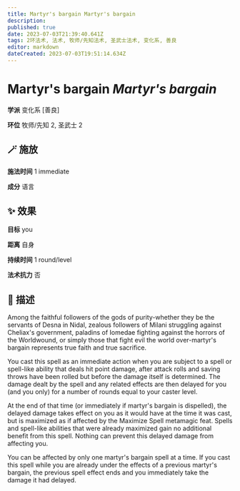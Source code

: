 ```yaml
---
title: Martyr's bargain Martyr's bargain
description: 
published: true
date: 2023-07-03T21:39:40.641Z
tags: 2环法术, 法术, 牧师/先知法术, 圣武士法术, 变化系, 善良
editor: markdown
dateCreated: 2023-07-03T19:51:14.634Z
---
```


# **Martyr's bargain** *Martyr's bargain*

**学派** 变化系 \[善良\] 

**环位** 牧师/先知 2, 圣武士 2

## 🪄 施放

**施法时间** 1 immediate

**成分** 语言

## ✨ 效果 

**目标** you 

**距离** 自身  

**持续时间** 1 round/level 

**法术抗力** 否

## 📖 描述

Among the faithful followers of the gods of purity-whether they be the servants of Desna in Nidal, zealous followers of Milani struggling against Cheliax's government, paladins of Iomedae fighting against the horrors of the Worldwound, or simply those that fight evil the world over-martyr's bargain represents true faith and true sacrifice.

 You cast this spell as an immediate action when you are subject to a spell or spell-like ability that deals hit point damage, after attack rolls and saving throws have been rolled but before the damage itself is determined. The damage dealt by the spell and any related effects are then delayed for you (and you only) for a number of rounds equal to your caster level.

 At the end of that time (or immediately if martyr's bargain is dispelled), the delayed damage takes effect on you as it would have at the time it was cast, but is maximized as if affected by the Maximize Spell metamagic feat. Spells and spell-like abilities that were already maximized gain no additional benefit from this spell. Nothing can prevent this delayed damage from affecting you.

 You can be affected by only one martyr's bargain spell at a time. If you cast this spell while you are already under the effects of a previous martyr's bargain, the previous spell effect ends and you immediately take the damage it had delayed.
    